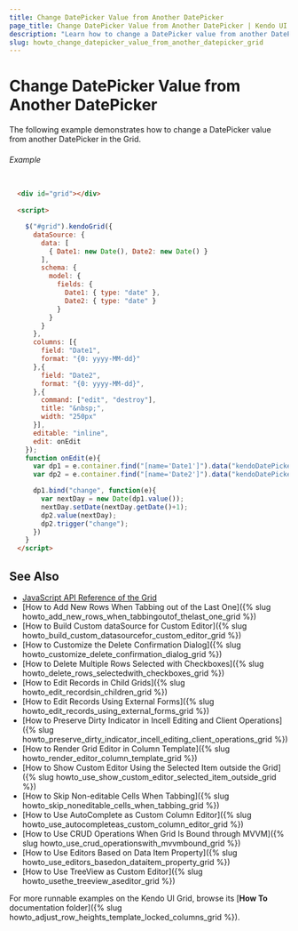 ```yaml
---
title: Change DatePicker Value from Another DatePicker
page_title: Change DatePicker Value from Another DatePicker | Kendo UI Grid
description: "Learn how to change a DatePicker value from another DatePicker in the Grid"
slug: howto_change_datepicker_value_from_another_datepicker_grid
---
```


# Change DatePicker Value from Another DatePicker

The following example demonstrates how to change a DatePicker value from another DatePicker in the Grid.

###### Example

```html

  <div id="grid"></div>
  
  <script>

    $("#grid").kendoGrid({  
      dataSource: {
        data: [ 
          { Date1: new Date(), Date2: new Date() }
        ],
        schema: {
          model: {
            fields: {
              Date1: { type: "date" },
              Date2: { type: "date" }
            }
          }
        }
      },
      columns: [{
        field: "Date1",
        format: "{0: yyyy-MM-dd}"
      },{
        field: "Date2",
        format: "{0: yyyy-MM-dd}",
      },{ 
        command: ["edit", "destroy"], 
        title: "&nbsp;", 
        width: "250px" 
      }],  
      editable: "inline",
      edit: onEdit
    });
    function onEdit(e){
      var dp1 = e.container.find("[name='Date1']").data("kendoDatePicker");
      var dp2 = e.container.find("[name='Date2']").data("kendoDatePicker");

      dp1.bind("change", function(e){
        var nextDay = new Date(dp1.value());               
        nextDay.setDate(nextDay.getDate()+1);      
        dp2.value(nextDay);
        dp2.trigger("change");
      })
    }
  </script>

```

## See Also

* [JavaScript API Reference of the Grid](/api/javascript/ui/grid)
* [How to Add New Rows When Tabbing out of the Last One]({% slug howto_add_new_rows_when_tabbingoutof_thelast_one_grid %})
* [How to Build Custom dataSource for Custom Editor]({% slug howto_build_custom_datasourcefor_custom_editor_grid %})
* [How to Customize the Delete Confirmation Dialog]({% slug howto_customize_delete_confirmation_dialog_grid %})
* [How to Delete Multiple Rows Selected with Checkboxes]({% slug howto_delete_rows_selectedwith_checkboxes_grid %})
* [How to Edit Records in Child Grids]({% slug howto_edit_recordsin_children_grid %})
* [How to Edit Records Using External Forms]({% slug howto_edit_records_using_external_forms_grid %})
* [How to Preserve Dirty Indicator in Incell Editing and Client Operations]({% slug howto_preserve_dirty_indicator_incell_editing_client_operations_grid %})
* [How to Render Grid Editor in Column Template]({% slug howto_render_editor_column_template_grid %})
* [How to Show Custom Editor Using the Selected Item outside the Grid]({% slug howto_use_show_custom_editor_selected_item_outside_grid %})
* [How to Skip Non-editable Cells When Tabbing]({% slug howto_skip_noneditable_cells_when_tabbing_grid %})
* [How to Use AutoComplete as Custom Column Editor]({% slug howto_use_autocompleteas_custom_column_editor_grid %})
* [How to Use CRUD Operations When Grid Is Bound through MVVM]({% slug howto_use_crud_operationswith_mvvmbound_grid %})
* [How to Use Editors Based on Data Item Property]({% slug howto_use_editors_basedon_dataitem_property_grid %})
* [How to Use TreeView as Custom Editor]({% slug howto_usethe_treeview_aseditor_grid %})

For more runnable examples on the Kendo UI Grid, browse its [**How To** documentation folder]({% slug howto_adjust_row_heights_template_locked_columns_grid %}).
